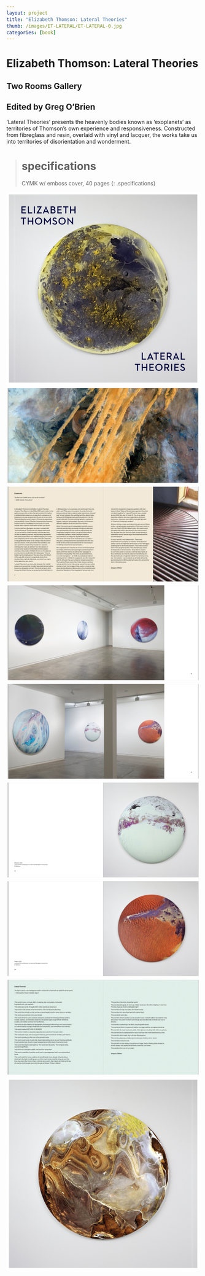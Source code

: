 ```yaml
---
layout: project
title: "Elizabeth Thomson: Lateral Theories"
thumb: /images/ET-LATERAL/ET-LATERAL-0.jpg
categories: [book]
---
```


# Elizabeth Thomson: Lateral Theories

## Two Rooms Gallery

## Edited by Greg O’Brien

‘Lateral Theories’ presents the heavenly bodies known as ‘exoplanets’ as territories of Thomson’s own experience and responsiveness. Constructed from fibreglass and resin, overlaid with vinyl and lacquer, the works take us into territories of disorientation and wonderment.

> # specifications
> CYMK w/ emboss cover, 40 pages
{: .specifications}

![](/images/ET-LATERAL/ET-LATERAL-1.jpg)
![](/images/ET-LATERAL/ET-LATERAL-2.jpg)
![](/images/ET-LATERAL/ET-LATERAL-3.jpg)
![](/images/ET-LATERAL/ET-LATERAL-4.jpg)
![](/images/ET-LATERAL/ET-LATERAL-5.jpg)
![](/images/ET-LATERAL/ET-LATERAL-6.jpg)
![](/images/ET-LATERAL/ET-LATERAL-7.jpg)
![](/images/ET-LATERAL/ET-LATERAL-8.jpg)
![](/images/ET-LATERAL/ET-LATERAL-9.jpg)

